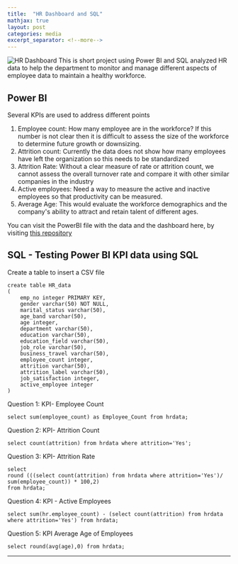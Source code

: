 ```yaml
---
title:  "HR Dashboard and SQL"
mathjax: true
layout: post
categories: media
excerpt_separator: <!--more-->
---
```


![HR Dashboard]({{site.baseurl}}/assets/Images/HR_dashboard.jpg)
This is short project using Power BI and SQL analyzed HR data to help the department to monitor and manage different aspects of employee data to maintain a healthy workforce.

<!--more-->

Power BI
---


Several KPIs are used to address different points

1. Employee count: How many employee are in the workforce? If this number is not clear then it is difficult to assess the size of the workforce to determine future growth or downsizing.
2. Attrition count: Currently the data does not show how many employees have left the organization so this needs to be standardized
3. Attrition Rate: Without a clear measure of rate or attrition count, we cannot assess the overall turnover rate and compare it with other similar companies in the industry
4. Active employees: Need a way to measure the active and inactive employees so that productivity can be measured.
5. Average Age: This would evaluate the workforce demographics and the company's ability to attract and retain talent of different ages.


You can visit the PowerBI file with the data and the dashboard here, by visiting [this repository](https://github.com/cwathen/PowerBi)

SQL - Testing Power BI KPI data using SQL
---
Create a table to insert a CSV file

```
create table HR_data
(
	emp_no integer PRIMARY KEY,
	gender varchar(50) NOT NULL,
	marital_status varchar(50),
	age_band varchar(50),
	age integer,
	department varchar(50),
	education varchar(50),
	education_field varchar(50),
	job_role varchar(50),
	business_travel varchar(50),
	employee_count integer,
	attrition varchar(50),
	attrition_label varchar(50),
	job_satisfaction integer,
	active_employee integer
)
```

Question 1: KPI- Employee Count

```
select sum(employee_count) as Employee_Count from hrdata;
```

Question 2: KPI- Attrition Count

```
select count(attrition) from hrdata where attrition='Yes';
```

Question 3: KPI- Attrition Rate

```
select 
round (((select count(attrition) from hrdata where attrition='Yes')/ 
sum(employee_count)) * 100,2)
from hrdata;
```
Question 4: KPI - Active Employees
```
select sum(hr.employee_count) - (select count(attrition) from hrdata  
where attrition='Yes') from hrdata;
```
Question 5: KPI Average Age of Employees

```
select round(avg(age),0) from hrdata;
```
--------
